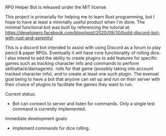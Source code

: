RPG Helper Bot is released under the MIT license. 

This project is primarially for helping me to learn Rust programming, but I hope to have at least a minimally useful product when I'm done. The minimal functional bot was built by referencing the tutorial at:
https://developers.facebook.com/blog/post/2020/09/30/build-discord-bot-with-rust-and-serenity/ 

This is a discord bot intended to assist with using Discord as a forum to play pencil & paper RPGs. Eventually it will have core functionality of rolling dice. I also intend to add the ability to create plugins to add features for specific games such as tracking character info and commands to perform skill/attack/damage/etc. rolls for that game (possibly taking into account tracked character info), and to create at least one such plugin. The evenual goal being to have a bot that anyone can set up and run on their server with their choice of plugins to facilitate the games they want to run.

Current status:
* Bot can connect to server and listen for commands. Only a single test command is currently implemented.

Immediate development goals:
* Implement commands for dice rolling.
